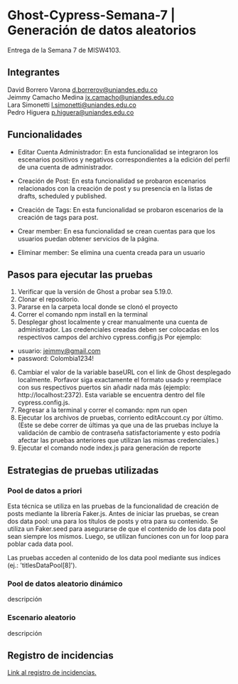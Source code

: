 # Ghost-Cypress-Semana-7 | Generación de datos aleatorios
Entrega de la Semana 7 de MISW4103.

## Integrantes
David Borrero Varona d.borrerov@uniandes.edu.co
<br>
Jeimmy Camacho Medina jx.camacho@uniandes.edu.co
<br>
Lara Simonetti l.simonetti@uniandes.edu.co
<br>
Pedro Higuera p.higuera@uniandes.edu.co

## Funcionalidades

- Editar Cuenta Administrador: En esta funcionalidad se integraron los escenarios positivos y negativos correspondientes a la edición del perfil de una cuenta de administrador. 

- Creación de Post: En esta funcionalidad se probaron escenarios relacionados con la creación de post y su presencia en la listas de drafts, scheduled y published. 

- Creación de Tags: En esta funcionalidad se probaron escenarios de la creación de tags para post.

- Crear member: En esa funcionalidad se crean cuentas para que los usuarios puedan obtener servicios de la página.

- Eliminar member: Se elimina una cuenta creada para un usuario

## Pasos para ejecutar las pruebas
1. Verificar que la versión de Ghost a probar sea 5.19.0.
2. Clonar el repositorio.
3. Pararse en la carpeta local donde se clonó el proyecto
4. Correr el comando npm install en la terminal
5. Desplegar ghost localmente y crear manualmente una cuenta de administrador. Las credenciales creadas deben ser colocadas en
los respectivos campos del archivo cypress.config.js 
Por ejemplo: 
- usuario: jeimmy@gmail.com
- password: Colombia1234!
6. Cambiar el valor de la variable baseURL con el link de Ghost desplegado localmente. Porfavor siga exactamente el formato usado y reemplace con sus respectivos puertos sin añadir nada más (ejemplo: http://localhost:2372). Esta variable se encuentra dentro del file cypress.config.js.
7. Regresar a la terminal y correr el comando: npm run open
8. Ejecutar los archivos de pruebas, corriento editAccount.cy por último. (Este se debe correr de últimas ya que una de las pruebas incluye la validación de cambio de contraseña satisfactoriamente y esto podría afectar las pruebas anteriores que utilizan las mismas credenciales.)
9. Ejecutar el comando node index.js para generación de reporte

## Estrategias de pruebas utilizadas
### Pool de datos a priori
Esta técnica se utiliza en las pruebas de la funcionalidad de creación de posts mediante la librería Faker.js. Antes de iniciar las pruebas, se crean dos data pool: una para los títulos de posts y otra para su contenido. Se utiliza un Faker.seed para asegurarse de que el contenido de los data pool sean siempre los mismos. Luego, se utilizan funciones con un for loop para poblar cada data pool.

Las pruebas acceden al contenido de los data pool mediante sus índices (ej.: 'titlesDataPool[8]').

### Pool de datos aleatorio dinámico
descripción

### Escenario aleatorio
descripción

## Registro de incidencias
[Link al registro de incidencias.](https://github.com/users/Lara-Simonetti/projects/3)

